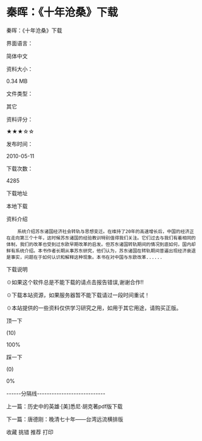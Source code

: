 # 秦晖：《十年沧桑》下载

秦晖：《十年沧桑》下载

界面语言：

简体中文

资料大小：

0.34 MB

文件类型：

其它

资料评分：

★★★☆☆

发布时间：

2010-05-11

下载次数：

4285

下载地址

本地下载

资料介绍

        系统介绍苏东诸国经济社会转轨与思想变迁。在维持了20年的高速增长后，中国的经济正在走向第三个十年，这时候苏东诸国的经验教训特别值得我们关注。它们过去与我们有着相同的体制，我们的改革也受到过东欧早期改革的启发。但苏东诸国转轨期间的情况到底如何，国内却鲜有系统介绍。本书作者长期从事苏东研究，他们认为，苏东诸国在转轨期间普遍出现经济衰退是事实，问题在于如何认识和解释这种现象。本书在对中国与东欧改革......

下载说明

☉如果这个软件总是不能下载的请点击报告错误,谢谢合作!!

☉下载本站资源，如果服务器暂不能下载请过一段时间重试！

☉本站提供的一些资料仅供学习研究之用，如用于其它用途，请购买正版。

顶一下

(10)

100%

踩一下

(0)

0%

------分隔线----------------------------

上一篇：历史中的英雄·[美]悉尼·胡克著pdf版下载

下一篇：唐德刚：晚清七十年——台湾远流横排版

收藏 挑错 推荐 打印
